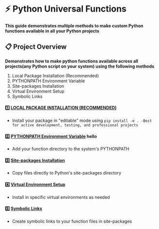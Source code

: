 # ⚡ Python Universal Functions
**This guide demonstrates multiple methods to make custom Python functions available in all your Python projects**

## 📋 Project Overview
**Demonstrates how to make python functions available across all projects(any Python script on your system) using the following methods**
1. Local Package Installation (Recommended)
2. PYTHONPATH Environment Variable
3. Site-packages Installation
4. Virtual Environment Setup
5. Symbolic Links

#### 1️⃣ [LOCAL PACKAGE INSTALLATION (RECOMMENDED)](./LocalPackageInstallation/README.md)
- Install your package in "editable" mode using `pip install -e .
-Best for active development, testing, and professional projects`

#### 2️⃣ [PYTHONPATH Environment Variable](./PythonPathEnvironmentVariable/README.md) hello
- Add your function directory to the system's PYTHONPATH

#### 3️⃣ [Site-packages Installation](./SitePackageInstallation/README.md)
- Copy files directly to Python's site-packages directory

#### 4️⃣ [Virtual Environment Setup](./VirtualEnvironmentSetup/README.md)
- Install in specific virtual environments as needed

#### 5️⃣ [Symbolic Links](./SymbolicLinks/README.md)
- Create symbolic links to your function files in site-packages

